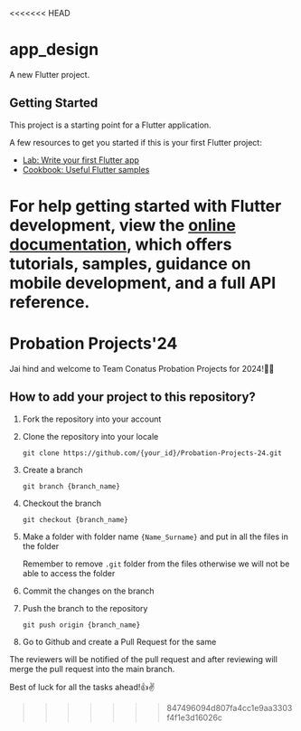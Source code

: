 <<<<<<< HEAD
# app_design

A new Flutter project.

## Getting Started

This project is a starting point for a Flutter application.

A few resources to get you started if this is your first Flutter project:

- [Lab: Write your first Flutter app](https://docs.flutter.dev/get-started/codelab)
- [Cookbook: Useful Flutter samples](https://docs.flutter.dev/cookbook)

For help getting started with Flutter development, view the
[online documentation](https://docs.flutter.dev/), which offers tutorials,
samples, guidance on mobile development, and a full API reference.
=======
# Probation Projects'24

Jai hind and welcome to Team Conatus Probation Projects for 2024!👋✨

## How to add your project to this repository?

1. Fork the repository into your account

2. Clone the repository into your locale
   ```
   git clone https://github.com/{your_id}/Probation-Projects-24.git
   ```

3. Create a branch
   ```
   git branch {branch_name}
   ```

4. Checkout the branch
   ```
   git checkout {branch_name}
   ```

5. Make a folder with folder name `{Name_Surname}` and put in all the files in the folder
   
   Remember to remove `.git` folder from the files otherwise we will not be able to access the folder

6. Commit the changes on the branch

7. Push the branch to the repository
   ```
   git push origin {branch_name}
   ```

8. Go to Github and create a Pull Request for the same

The reviewers will be notified of the pull request and after reviewing will merge the pull request into the main branch.

Best of luck for all the tasks ahead!👍✌️
>>>>>>> 847496094d807fa4cc1e9aa3303f4f1e3d16026c
